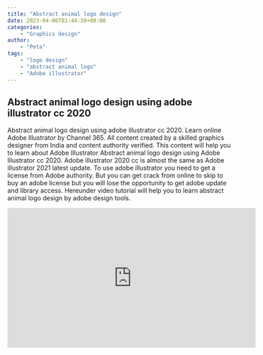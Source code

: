 ```yaml
---
title: "Abstract animal logo design"
date: 2023-04-06T01:44:59+08:00
categories:
    - "Graphics design"
author:
    - "Peta"
tags:
    - "logo design"
    - "abstract animal logo"
    - "Adobe illustrator"
---
```


## Abstract animal logo design using adobe illustrator cc 2020

Abstract animal logo design using adobe illustrator cc 2020. Learn online Adobe Illustrator by Channel 365. All content created by a skilled graphics designer from India and content authority verified. This content will help you to learn about Adobe Illustrator Abstract animal logo design using Adobe Illustrator cc 2020. Adobe illustrator 2020 cc is almost the same as Adobe illustrator 2021 latest update. To use adobe illustrator you need to get a license from Adobe authority. But you can get crack from online to skip to buy an adobe license but you will lose the opportunity to get adobe update and library access. Hereunder video tutorial will help you to learn abstract animal logo design by adobe design tools.


<iframe width="560" height="315" src="https://www.youtube.com/embed/9LHO6GRwz1Y" title="YouTube video player" frameborder="0" allow="accelerometer; autoplay; clipboard-write; encrypted-media; gyroscope; picture-in-picture; web-share" allowfullscreen></iframe>
